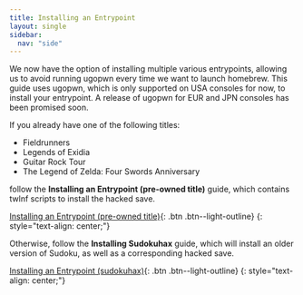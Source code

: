 ```yaml
---
title: Installing an Entrypoint
layout: single
sidebar:
  nav: "side"
---
```


We now have the option of installing multiple various entrypoints, allowing us to avoid running ugopwn every time we want to launch homebrew. This guide uses ugopwn, which is only supported on USA consoles for now, to install your entrypoint. A release of ugopwn for EUR and JPN consoles has been promised soon.

If you already have one of the following titles:
* Fieldrunners
* Legends of Exidia
* Guitar Rock Tour
* The Legend of Zelda: Four Swords Anniversary

follow the **Installing an Entrypoint (pre-owned title)** guide, which contains twlnf scripts to install the hacked save.

[Installing an Entrypoint (pre-owned title)](/guide/installing-an-entrypoint-(pre-owned)){: .btn .btn--light-outline}
{: style="text-align: center;"}

Otherwise, follow the **Installing Sudokuhax** guide, which will install an older version of Sudoku, as well as a corresponding hacked save.

[Installing an Entrypoint (sudokuhax)](/guide/installing-sudokuhax){: .btn .btn--light-outline}
{: style="text-align: center;"}
